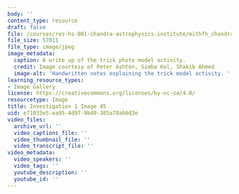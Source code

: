 ```yaml
---
body: ''
content_type: resource
draft: false
file: /courses/res-hs-001-chandra-astrophysics-institute/mithfh_chandra_inv1_tk_wrt.jpg
file_size: 57011
file_type: image/jpeg
image_metadata:
  caption: A write up of the trick photo model activity.
  credit: Image courtesy of Peter Ashton, Simba Kol, Shakib Ahmed
  image-alt: 'Handwritten notes explaining the trick model activity. '
learning_resource_types:
- Image Gallery
license: https://creativecommons.org/licenses/by-nc-sa/4.0/
resourcetype: Image
title: Investigation 1 Image 45
uid: e71033e5-ea95-4d97-9b49-385a78a66d3e
video_files:
  archive_url: ''
  video_captions_file: ''
  video_thumbnail_file: ''
  video_transcript_file: ''
video_metadata:
  video_speakers: ''
  video_tags: ''
  youtube_description: ''
  youtube_id: ''
---
```

